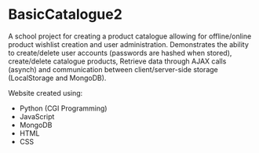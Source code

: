 # BasicCatalogue2
A school project for creating a product catalogue allowing for offline/online product wishlist creation and user administration. Demonstrates the ability to create/delete user accounts (passwords are hashed when stored), create/delete catalogue products, Retrieve data through AJAX calls (asynch) and communication between client/server-side storage (LocalStorage and MongoDB).

Website created using:
- Python (CGI Programming)
- JavaScript
- MongoDB
- HTML
- CSS
